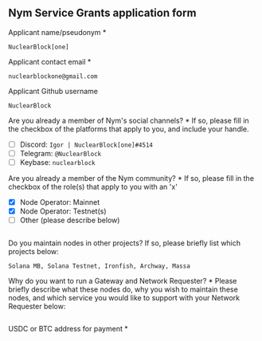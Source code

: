 Nym Service Grants application form 
------------------------------------

Applicant name/pseudonym *
```
NuclearBlock[one]
```

Applicant contact email *
```
nuclearblockone@gmail.com
```

Applicant Github username
```
NuclearBlock
```

Are you already a member of Nym's social channels? * 
If so, please fill in the checkbox of the platforms that apply to you, and include your handle. 
- [ ] Discord: `Igor | NuclearBlock[one]#4514`
- [ ] Telegram: `@NuclearBlock`
- [ ] Keybase: `nuclearblock`

Are you already a member of the Nym community? * 
If so, please fill in the checkbox of the role(s) that apply to you with an 'x' 
- [x] Node Operator: Mainnet 
- [x] Node Operator: Testnet(s)
- [ ] Other (please describe below)
```
```

Do you maintain nodes in other projects? 
If so, please briefly list which projects below: 
```
Solana MB, Solana Testnet, Ironfish, Archway, Massa
```

Why do you want to run a Gateway and Network Requester? * 
Please briefly describe what these nodes do, why you wish to maintain these nodes, and which service you would like to support with your Network Requester below: 
```
```

USDC or BTC address for payment * 
```
```
